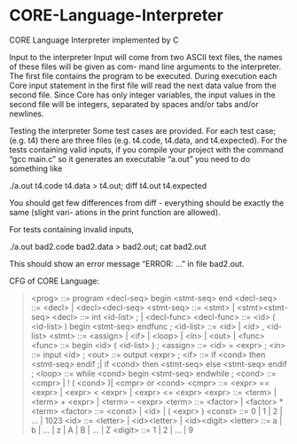 # CORE-Language-Interpreter

CORE Language Interpreter implemented by C

Input to the interpreter
Input will come from two ASCII text files, the names of these files will be given as com- mand line arguments to the interpreter. The first file contains the program to be executed. During execution each Core input statement in the first file will read the next data value from the second file. Since Core has only integer variables, the input values in the second file will be integers, separated by spaces and/or tabs and/or newlines.

Testing the interpreter
Some test cases are provided. For each test case; (e.g. t4) there are three files (e.g. t4.code, t4.data, and t4.expected). For the tests containing valid inputs, if you compile your project with the command “gcc main.c” so it generates an executable “a.out” you need to do something like

./a.out t4.code t4.data > t4.out; diff t4.out t4.expected

You should get few differences from diff - everything should be exactly the same (slight vari- ations in the print function are allowed). 

For tests containing invalid inputs,

./a.out bad2.code bad2.data > bad2.out; cat bad2.out 

This should show an error message “ERROR: ...” in file bad2.out.


CFG of CORE Language:
>
>\<prog> ::= program \<decl-seq> begin \<stmt-seq> end 
>\<decl-seq> ::= \<decl> | \<decl>\<decl-seq> 
>\<stmt-seq> ::= \<stmt> | \<stmt>\<stmt-seq> 
>\<decl> ::= int \<id-list> ; | \<decl-func> 
\<decl-func> ::= \<id> ( \<id-list> ) begin \<stmt-seq> endfunc ; 
\<id-list> ::= \<id> | \<id> , \<id-list>
\<stmt> ::= \<assign> | \<if> | \<loop> | \<in> | \<out> | \<func> 
\<func> ::= begin \<id> ( \<id-list> ) ;
\<assign> ::= \<id> = \<expr> ;
\<in> ::= input \<id> ;
\<out> ::= output \<expr> ;
\<if> ::= if \<cond> then \<stmt-seq> endif ;| if \<cond> then \<stmt-seq> else \<stmt-seq> endif ;
\<loop> ::= while \<cond> begin \<stmt-seq> endwhile ; 
\<cond> ::= \<cmpr> | ! ( \<cond> )| \<cmpr> or \<cond>
\<cmpr> ::= \<expr> == \<expr> | \<expr> \< \<expr> | \<expr> \<= \<expr>
\<expr> ::= \<term> | \<term> + \<expr> | \<term> – \<expr> 
\<term> ::= \<factor> | \<factor> * \<term>
\<factor> ::= \<const> | \<id> | ( \<expr> )
\<const> ::= 0 | 1 | 2 |  ... | 1023
\<id> ::= \<letter> | \<id>\<letter> | \<id>\<digit>
\<letter> ::= a | b | ... | z | A | B | ... | Z
\<digit> ::= 1 | 2 | ... | 9 
